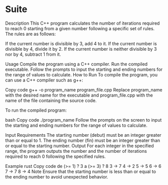 # Suite
Description
This C++ program calculates the number of iterations required to reach 0 starting from a given number following a specific set of rules. The rules are as follows:

If the current number is divisible by 3, add 4 to it.
If the current number is divisible by 4, divide it by 2.
If the current number is neither divisible by 3 nor by 4, subtract 1 from it.

Usage
Compile the program using a C++ compiler.
Run the compiled executable.
Follow the prompts to input the starting and ending numbers for the range of values to calculate.
How to Run
To compile the program, you can use a C++ compiler such as g++:

Copy code
g++ -o program_name program_file.cpp
Replace program_name with the desired name for the executable and program_file.cpp with the name of the file containing the source code.

To run the compiled program:

bash
Copy code
./program_name
Follow the prompts on the screen to input the starting and ending numbers for the range of values to calculate.

Input Requirements
The starting number (debut) must be an integer greater than or equal to 1.
The ending number (fin) must be an integer greater than or equal to the starting number.
Output
For each integer in the specified range, the program outputs the number and the number of iterations required to reach 0 following the specified rules.

Example
rust
Copy code
de (>= 1) ? 3
a (>= 3) ? 8
3 -> 7
4 -> 2
5 -> 5
6 -> 6
7 -> 7
8 -> 4
Note
Ensure that the starting number is less than or equal to the ending number to avoid unexpected behavior.
